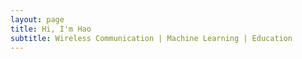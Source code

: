 ```yaml
---
layout: page
title: Hi, I'm Hao
subtitle: Wireless Communication | Machine Learning | Education
---
```



